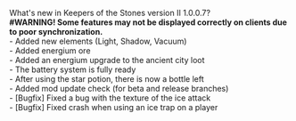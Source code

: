 What's new in Keepers of the Stones version II 1.0.0.7?<br />
**#WARNING! Some features may not be displayed correctly on clients due to poor synchronization.**
<br />- Added new elements (Light, Shadow, Vacuum)
<br />- Added energium ore
<br />- Added an energium upgrade to the ancient city loot
<br />- The battery system is fully ready
<br />- After using the star potion, there is now a bottle left
<br />- Added mod update check (for beta and release branches)
<br />- [Bugfix] Fixed a bug with the texture of the ice attack
<br />- [Bugfix] Fixed crash when using an ice trap on a player